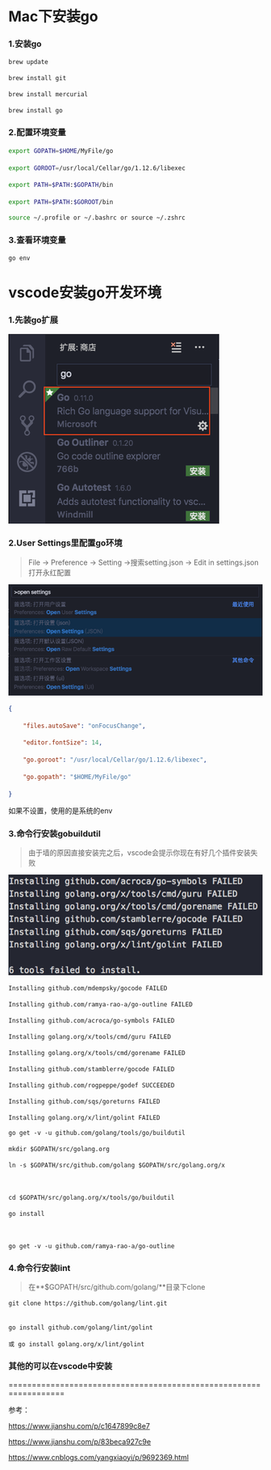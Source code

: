 # Mac下安装go 

### 1.安装go

```shell
brew update 

brew install git 

brew install mercurial 

brew install go 
```



### 2.配置环境变量 

```bash
export GOPATH=$HOME/MyFile/go 

export GOROOT=/usr/local/Cellar/go/1.12.6/libexec 

export PATH=$PATH:$GOPATH/bin 

export PATH=$PATH:$GOROOT/bin 
```



```bash
source ~/.profile or ~/.bashrc or source ~/.zshrc 
```





### 3.查看环境变量 

```shell
go env 
```





# **vscode安装go开发环境**



### 1.先装go扩展 

![go](go.png)



### 2.User Settings里配置go环境 

> File -> Preference -> Setting ->搜索setting.json -> Edit in settings.json   打开永红配置

![settings](../imgs/settings.png)

```json
{ 

	"files.autoSave": "onFocusChange", 

	"editor.fontSize": 14, 

	"go.goroot": "/usr/local/Cellar/go/1.12.6/libexec", 

	"go.gopath": "$HOME/MyFile/go" 

} 
```



如果不设置，使用的是系统的env

### 3.命令行安装gobuildutil 

> 由于墙的原因直接安装完之后，vscode会提示你现在有好几个插件安装失败 

![error](error.png)

```
Installing github.com/mdempsky/gocode FAILED 

Installing github.com/ramya-rao-a/go-outline FAILED 

Installing github.com/acroca/go-symbols FAILED 

Installing golang.org/x/tools/cmd/guru FAILED 

Installing golang.org/x/tools/cmd/gorename FAILED 

Installing github.com/stamblerre/gocode FAILED 

Installing github.com/rogpeppe/godef SUCCEEDED 

Installing github.com/sqs/goreturns FAILED 

Installing golang.org/x/lint/golint FAILED 
```





```shell
go get -v -u github.com/golang/tools/go/buildutil 

mkdir $GOPATH/src/golang.org 

ln -s $GOPATH/src/github.com/golang $GOPATH/src/golang.org/x 



cd $GOPATH/src/golang.org/x/tools/go/buildutil 

go install 



go get -v -u github.com/ramya-rao-a/go-outline

```



### 4.命令行安装lint

> 在**$GOPATH/src/github.com/golang/**目录下clone 

```shell
git clone https://github.com/golang/lint.git 


go install github.com/golang/lint/golint    

或 go install golang.org/x/lint/golint 
```









### 其他的可以在vscode中安装 





================================================================== 



参考： 

https://www.jianshu.com/p/c1647899c8e7

https://www.jianshu.com/p/83beca927c9e

https://www.cnblogs.com/yangxiaoyi/p/9692369.html